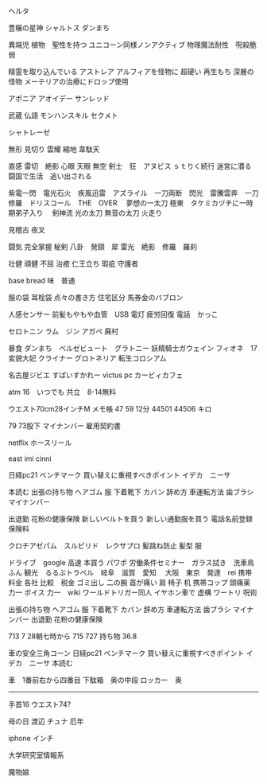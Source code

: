 ヘルタ



豊穣の星神
シャルトス
ダンまち

異端児
植物　聖性を持つ
ユニコーン同様ノンアクティブ
物理魔法耐性　呪殺脆弱

精霊を取り込んでいる
アストレア
アルフィアを怪物に
超硬い
再生もち
深層の怪物
メーテリアの治療にドロップ使用

アポニア
アオイデー
サンレッド


武蔵
仏語
モンハンスキル
セクメト

シャトレーゼ

無形
見切り
雲耀
縮地
韋駄天

直感
雷切　絶影
心眼
天眼
無空
剣士　狂　アヌビス
ｓｔりく続行
迷宮に潜る　闘国で生活　追い出される

紫電一閃　電光石火　疾風迅雷　アズライル　一刀両断　閃光　雷騰雲奔　一刀修羅　ドリスコール　THE　OVER　
夢想の一太刀
極東　タケミカヅチに一時期弟子入り　
剣神流
光の太刀
無音の太刀
火走り　

見稽古
夜叉

闘気
完全掌握
秘剣
八卦　発頸　犀
雷光　絶影　修羅　羅刹


壮健
頑健
不屈
治癒
仁王立ち
瑕疵
守護者

base bread 味　普通

服の袋
耳栓袋
点々の書き方
住宅区分
馬券金のバブロン

人感センサー
前髪もやもや血管　USB
電灯
疲労回復
電話　かっこ



セロトニン
ラム　ジン
アガペ
廃村

暴食
ダンまち　ベルゼビュート　グラトニー
妖精騎士ガウェイン
フィオネ　17
変貌大妃
クライナー
グロトネリア
転生コロシアム


名古屋ジビエ
すぱいすかれー
victus pc
カービィカフェ


atm
16　いつでも
共立　8-14無料

ウエスト70cm28インチM
メモ帳
47  59 12分
44501 44506 キロ

79 73股下
マイナンバー
雇用契約書


netflix
ホースリール

east imi
cinni

日経pc21 ベンチマーク
買い替えに重視すべきポイント
イデカ　ニーサ

本読む
出張の持ち物
ヘアゴム
服
下着靴下
カバン
辞め方
車運転方法
歯ブラシ
マイナンバー

出退勤
花粉の健康保険
新しいベルトを買う
新しい通勤服を買う
電話名前登録
保険料

クロチアゼパム　スルピリド　レクサプロ
髪跳ね防止 髪型 服 


ドライブ　google 高速 本買う パワポ
労働条件セミナー　ガラス拭き　洗車鳥ふん
観光　るるぶトラベル　岐阜　滋賀　愛知
　大阪　東京　発達　rei
携帯料金 各社 比較　税金 ゴミ出し 二の腕
  首が痛い 肩 椅子 机 携帯コップ 頭痛薬
力一 ボイス 力一　wiki
ワールドトリガー同人
イヤホン車で 虚構 ワートリ 呪術

出張の持ち物
ヘアゴム
服
下着靴下
カバン
辞め方
車運転方法
歯ブラシ
マイナンバー
出退勤
花粉の健康保険

713
7 28朝七時から
715
727
持ち物
36.8

車の安全三角コーン
日経pc21 ベンチマーク
買い替えに重視すべきポイント
イデカ　ニーサ
本読む

車　1番前右から四番目
下駄箱　奥の中段
ロッカー　奥


-----------------------------


手首16
ウエスト74?


母の日
渡辺
チュナ
厄年


iphone インチ

大学研究室情報系

魔物娘
